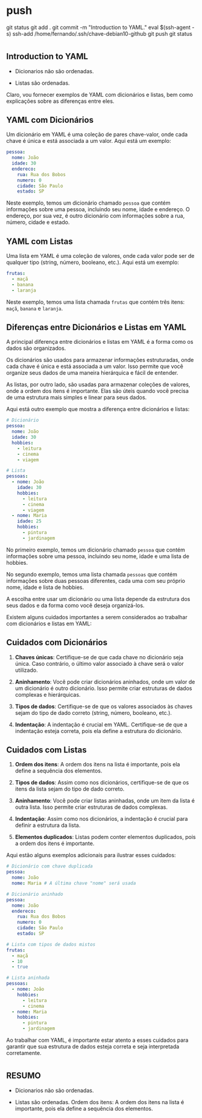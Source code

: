 #
# ###################################################################################################################### 
# ###################################################################################################################### 
#  push

git status
git add .
git commit -m "Introduction to YAML."
eval $(ssh-agent -s)
ssh-add /home/fernando/.ssh/chave-debian10-github
git push
git status




# ###################################################################################################################### 
# ###################################################################################################################### 
## Introduction to YAML


- Dicionarios não são ordenadas.

- Listas são ordenadas.



Claro, vou fornecer exemplos de YAML com dicionários e listas, bem como explicações sobre as diferenças entre eles.

## YAML com Dicionários

Um dicionário em YAML é uma coleção de pares chave-valor, onde cada chave é única e está associada a um valor. Aqui está um exemplo:

```yaml
pessoa:
  nome: João
  idade: 30
  endereco:
    rua: Rua dos Bobos
    numero: 0
    cidade: São Paulo
    estado: SP
```

Neste exemplo, temos um dicionário chamado `pessoa` que contém informações sobre uma pessoa, incluindo seu nome, idade e endereço. O endereço, por sua vez, é outro dicionário com informações sobre a rua, número, cidade e estado.

## YAML com Listas

Uma lista em YAML é uma coleção de valores, onde cada valor pode ser de qualquer tipo (string, número, booleano, etc.). Aqui está um exemplo:

```yaml
frutas:
  - maçã
  - banana
  - laranja
```

Neste exemplo, temos uma lista chamada `frutas` que contém três itens: `maçã`, `banana` e `laranja`.

## Diferenças entre Dicionários e Listas em YAML

A principal diferença entre dicionários e listas em YAML é a forma como os dados são organizados.

Os dicionários são usados para armazenar informações estruturadas, onde cada chave é única e está associada a um valor. Isso permite que você organize seus dados de uma maneira hierárquica e fácil de entender.

As listas, por outro lado, são usadas para armazenar coleções de valores, onde a ordem dos itens é importante. Elas são úteis quando você precisa de uma estrutura mais simples e linear para seus dados.

Aqui está outro exemplo que mostra a diferença entre dicionários e listas:

```yaml
# Dicionário
pessoa:
  nome: João
  idade: 30
  hobbies:
    - leitura
    - cinema
    - viagem

# Lista
pessoas:
  - nome: João
    idade: 30
    hobbies:
      - leitura
      - cinema
      - viagem
  - nome: Maria
    idade: 25
    hobbies:
      - pintura
      - jardinagem
```

No primeiro exemplo, temos um dicionário chamado `pessoa` que contém informações sobre uma pessoa, incluindo seu nome, idade e uma lista de hobbies.

No segundo exemplo, temos uma lista chamada `pessoas` que contém informações sobre duas pessoas diferentes, cada uma com seu próprio nome, idade e lista de hobbies.

A escolha entre usar um dicionário ou uma lista depende da estrutura dos seus dados e da forma como você deseja organizá-los.




Existem alguns cuidados importantes a serem considerados ao trabalhar com dicionários e listas em YAML:

## Cuidados com Dicionários

1. **Chaves únicas**: Certifique-se de que cada chave no dicionário seja única. Caso contrário, o último valor associado à chave será o valor utilizado.

2. **Aninhamento**: Você pode criar dicionários aninhados, onde um valor de um dicionário é outro dicionário. Isso permite criar estruturas de dados complexas e hierárquicas.

3. **Tipos de dados**: Certifique-se de que os valores associados às chaves sejam do tipo de dado correto (string, número, booleano, etc.).

4. **Indentação**: A indentação é crucial em YAML. Certifique-se de que a indentação esteja correta, pois ela define a estrutura do dicionário.

## Cuidados com Listas

1. **Ordem dos itens**: A ordem dos itens na lista é importante, pois ela define a sequência dos elementos.

2. **Tipos de dados**: Assim como nos dicionários, certifique-se de que os itens da lista sejam do tipo de dado correto.

3. **Aninhamento**: Você pode criar listas aninhadas, onde um item da lista é outra lista. Isso permite criar estruturas de dados complexas.

4. **Indentação**: Assim como nos dicionários, a indentação é crucial para definir a estrutura da lista.

5. **Elementos duplicados**: Listas podem conter elementos duplicados, pois a ordem dos itens é importante.

Aqui estão alguns exemplos adicionais para ilustrar esses cuidados:

```yaml
# Dicionário com chave duplicada
pessoa:
  nome: João
  nome: Maria # A última chave "nome" será usada

# Dicionário aninhado
pessoa:
  nome: João
  endereco:
    rua: Rua dos Bobos
    numero: 0
    cidade: São Paulo
    estado: SP

# Lista com tipos de dados mistos
frutas:
  - maçã
  - 10
  - true

# Lista aninhada
pessoas:
  - nome: João
    hobbies:
      - leitura
      - cinema
  - nome: Maria
    hobbies:
      - pintura
      - jardinagem
```

Ao trabalhar com YAML, é importante estar atento a esses cuidados para garantir que sua estrutura de dados esteja correta e seja interpretada corretamente.



# ###################################################################################################################### 
# ###################################################################################################################### 
## RESUMO

- Dicionarios não são ordenadas.

- Listas são ordenadas.
Ordem dos itens: A ordem dos itens na lista é importante, pois ela define a sequência dos elementos.